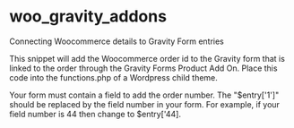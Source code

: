 # woo_gravity_addons
Connecting Woocommerce details to Gravity Form entries

This snippet will add the Woocommerce order id to the Gravity form that is linked to the order through the Gravity Forms Product Add On.  Place this code into the functions.php of a Wordpress child theme.

Your form must contain a field to add the order number.  The "$entry['1']" should be replaced by the field number in your form. For example, if your field number is 44 then change to $entry['44].
